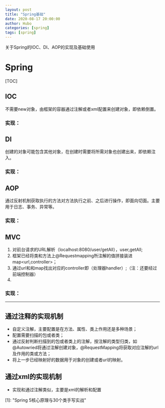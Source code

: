 ```yaml
---
layout: post
title: "Spring基础" 
date: 2020-08-17 20:00:00
author: Hubo
categories: [spring]
tags: [spring]
---
```


关于Spring的IOC、DI、AOP的实现及基础使用

# Spring

[TOC]

## IOC

​	不需要new对象，由框架的容器通过注解或者xml配置来创建对象，即依赖倒置。

### 实现：



## DI

​	创建的对象可能包含其他对象，在创建时需要将所需对象也创建出来，即依赖注入。

### 实现：



## AOP

​	通过反射机制获取执行的方法对方法执行之前、之后进行操作，即面向切面。主要用于日志、事务、异常等。

### 实现：



## MVC

1. 对前台请求的URL解析（localhost:8080/user/getAll），user,getAll;
2. 框架已经将类和方法上@Requestmapping所注解的值拼接装进map<url,controller>；
3. 通过url和和map找出对应的controller即（处理器handler）;（注：还要经过前端控制器）
4. 

### 实现：





------





## 通过注释的实现机制

- 自定义注解，主要配置是在方法、属性、类上作用还是多种场景；
- 配置需要扫描的包或者类；
- 通过反射判断扫描到的包或者类上的注解，按注解的类型归类，如@Autowried将通过注解创建对象，@RequestMapping将获取对应注解的url及作用的类或方法；
- 将上一步已经映射好的数据用于对象的创建或者url的映射。



## 通过xml的实现机制

- 实现和通过注解类似，主要是xml的解析和配置

  





[1]: 	"Spring 5核心原理与30个类手写实战"

